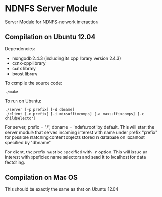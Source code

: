NDNFS Server Module
===================

Server Module for NDNFS-network interaction

Compilation on Ubuntu 12.04
---------------------------

Dependencies:

* mongodb 2.4.3 (including its cpp library version 2.4.3)
* ccnx-cpp library
* ccnx library
* boost library

To compile the source code:

	./make

To run on Ubuntu:
	
	./server [-p prefix] [-d dbname]
	./client [-n prefix] [-i minsuffixcomps] [-a maxsuffixcomps] [-c childselector]

For server, prefix = "/", dbname = 'ndnfs.root' by default. This will start the server module that serves incoming interest with name under prefix "prefix" for possible matching content objects stored in database on localhost specified by "dbname"

For client, the prefix must be specified with -n option. This will issue an interest with speficied name selectors and send it to localhost for data fectching.

Compilation on Mac OS
---------------------

This should be exactly the same as that on Ubuntu 12.04

